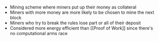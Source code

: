 - Mining scheme where miners put up their money as collateral
- Miners with more money are more likely to be chosen to mine the next block
- Miners who try to break the rules lose part or all of their deposit
- Considered more energy efficient than [[Proof of Work]] since there's no computational arms race